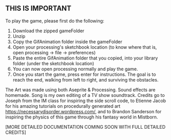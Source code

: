 ## THIS IS IMPORTANT
To play the game, please first do the following:
1) Download the zipped gameFolder
2) Unzip
4) Copy the GifAnimation folder inside the gameFolder
3) Open your processing's sketchbook location (to know where that is, open processing -> file -> preferences)
4) Paste the entire GifAnimation folder that you copied, into your library folder (under the sketchbook location)
5) You can now open processing normally and play the game.
6) Once you start the game, press enter for instructions. The goal is to reach the end, walking from left to right, and surviving the obstacles.

The Art was made using both Aseprite & Processing. Sound effects are homemade. Song is my own editing of a TV show soundtrack. Credits go to Joseph from the IM class for inspiring the side scroll code, to Etienne Jacob for his amazing tutorials on procedurally generated art https://necessarydisorder.wordpress.com/, and to Brandon Sanderson for inspiring the physics of this game through his fantasy world in Mistborn.

[MORE DETAILED DOCUMENTATION COMING SOON WITH FULL DETAILED CREDITS]
